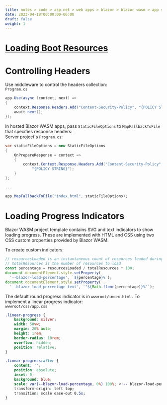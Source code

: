 ```yaml
---
title: notes > code > asp.net > web apps > blazor > blazor wasm > app startup
date: 2023-04-18T00:00:00-06:00
draft: false
weight: 1
---
```


# [Loading Boot Resources](https://learn.microsoft.com/en-us/aspnet/core/blazor/fundamentals/startup?view=aspnetcore-7.0#load-boot-resources)
# Controlling Headers
Use middleware to control the headers collection:  
`Program.cs`
```cs
app.Use(async (context, next) =>
{
    context.Response.Headers.Add("Content-Security-Policy", "{POLICY STRING}");
    await next();
});
```
In hosted Blazor WASM apps, pass `StaticFileOptions` to `MapFallbackToFile` that specifies response headers:  
Server project's `Program.cs`:
```cs
var staticFileOptions = new StaticFileOptions
{
    OnPrepareResponse = context =>
    {
        context.Context.Response.Headers.Add("Content-Security-Policy", 
            "{POLICY STRING}");
    }
};

...

app.MapFallbackToFile("index.html", staticFileOptions);
```

# Loading Progress Indicators
Blazor WASM project template contains SVG and text indicators to show loading progress.  These are implemented with HTML and CSS using two CSS custom properties provided by Blazor WASM.

To create custom indicators:
```js
// resourcesLoaded is an instantaneous count of resources loaded during startup
// totalResources is the number of resources to load
const percentage = resourcesLoaded / totalResources * 100;
document.documentElement.style.setProperty(
  '--blazor-load-percentage', `${percentage}%`);
document.documentElement.style.setProperty(
  '--blazor-load-percentage-text', `"${Math.floor(percentage)}%"`);
```

The default round progress indicator is in `wwwroot/index.html.`  To implement a linear progress indicator:  
`wwwroot/css/app.css`
```css
.linear-progress {
    background: silver;
    width: 50vw;
    margin: 20% auto;
    height: 1rem;
    border-radius: 10rem;
    overflow: hidden;
    position: relative;
}

.linear-progress:after {
    content: '';
    position: absolute;
    inset: 0;
    background: blue;
    scale: var(--blazor-load-percentage, 0%) 100%; <!-- blazor-load-percentage is updated automatically -->
    transform-origin: left top;
    transition: scale ease-out 0.5s;
}
```
